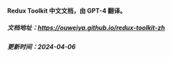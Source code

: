 #### Redux Toolkit 中文文档，由 GPT-4 翻译。

##### 文档地址：https://ouweiya.github.io/redux-toolkit-zh

##### 更新时间：2024-04-06
